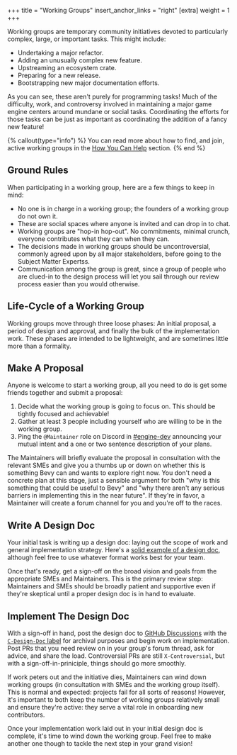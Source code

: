 +++
title = "Working Groups"
insert_anchor_links = "right"
[extra]
weight = 1
+++

Working groups are temporary community initiatives devoted to particularly complex, large, or important tasks. This might include:

- Undertaking a major refactor.
- Adding an unusually complex new feature.
- Upstreaming an ecosystem crate.
- Preparing for a new release.
- Bootstrapping new major documentation efforts.

As you can see, these aren't purely for programming tasks!
Much of the difficulty, work, and controversy involved in maintaining a major game engine centers around mundane or social tasks.
Coordinating the efforts for those tasks can be just as important as coordinating the addition of a fancy new feature!

{% callout(type="info") %}
You can read more about how to find, and join, active working groups in the [How You Can Help](@/contribute/helping-out/how-you-can-help.md) section.
{% end %}

## Ground Rules

When participating in a working group, here are a few things to keep in mind:

- No one is in charge in a working group; the founders of a working group do not own it.
- These are social spaces where anyone is invited and can drop in to chat.
- Working groups are "hop-in hop-out". No commitments, minimal crunch, everyone contributes what they can when they can.
- The decisions made in working groups should be uncontroversial, commonly agreed upon by all major stakeholders, before going to the Subject Matter Expertss. 
- Communication among the group is great, since a group of people who are clued-in to the design process will let you sail through our review process easier than you would otherwise.

## Life-Cycle of a Working Group

Working groups move through three loose phases: An initial proposal, a period of design and approval, and finally the bulk of the implementation work. These phases are intended to be lightweight, and are sometimes little more than a formality.

## Make A Proposal

Anyone is welcome to start a working group, all you need to do is get some friends together and submit a proposal:

1. Decide what the working group is going to focus on. This should be tightly focused and achievable!
2. Gather at least 3 people including yourself who are willing to be in the working group.
3. Ping the `@Maintainer` role on Discord in [#engine-dev](https://discord.com/channels/691052431525675048/692572690833473578) announcing your mutual intent and a one or two sentence description of your plans.

The Maintainers will briefly evaluate the proposal in consultation with the relevant SMEs and give you a thumbs up or down on whether this is something Bevy can and wants to explore right now.
You don't need a concrete plan at this stage, just a sensible argument for both "why is this something that could be useful to Bevy" and "why there aren't any serious barriers in implementing this in the near future".
If they're in favor, a Maintainer will create a forum channel for you and you're off to the races.

## Write A Design Doc

Your initial task is writing up a design doc: laying out the scope of work and general implementation strategy.
Here's a [solid example of a design doc](https://github.com/Bevyengine/Bevy/issues/12365), although feel free to use whatever format works best for your team.

Once that's ready, get a sign-off on the broad vision and goals from the appropriate SMEs and Maintainers.
This is the primary review step: Maintainers and SMEs should be broadly patient and supportive even if they're skeptical until a proper design doc is in hand to evaluate.

## Implement The Design Doc

With a sign-off in hand, post the design doc to [GitHub Discussions](https://github.com/Bevyengine/Bevy/discussions) with the [`C-Design-Doc` label](https://github.com/Bevyengine/Bevy/discussions?discussions_q=is%3Aopen+label%3A%22C-Design+Doc%22) for archival purposes and begin work on implementation.
Post PRs that you need review on in your group's forum thread, ask for advice, and share the load.
Controversial PRs are still `X-Controversial`, but with a sign-off-in-priniciple, things should go more smoothly.

If work peters out and the initiative dies, Maintainers can wind down working groups (in consultation with SMEs and the working group itself).
This is normal and expected: projects fail for all sorts of reasons!
However, it's important to both keep the number of working groups relatively small and ensure they're active:
they serve a vital role in onboarding new contributors.

Once your implementation work laid out in your initial design doc is complete, it's time to wind down the working group.
Feel free to make another one though to tackle the next step in your grand vision!
